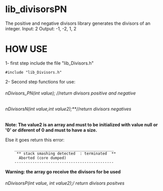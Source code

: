 # lib_divisorsPN

The positive and negative divisors library generates the divisors of an integer.
Input: 2
Output: -1, -2, 1, 2

# HOW USE

1- first step include the file "lib_Divisors.h"

    #include "lib_Divisors.h"
    
2- Second step functions for use:

###### nDivisors_PN(int value); //return divisors positive and negative
###### nDivisorsN(int value,int value2);**//return divisors negatives

 **Note: The value2 is an array and must to be initialized with value null or '0' or diferent of 0 and must to have a size.**
       
  Else it goes return this error:  
  
        ____________________________________________
         ** stack smashing detected  : terminated  **                      
          Aborted (core dumped)   
        --------------------------------------------
  **Warning: the array go receive the divisors for be used**
  
 ###### nDivisorsP(int value, int value2);/ return divisors positves

       
      



